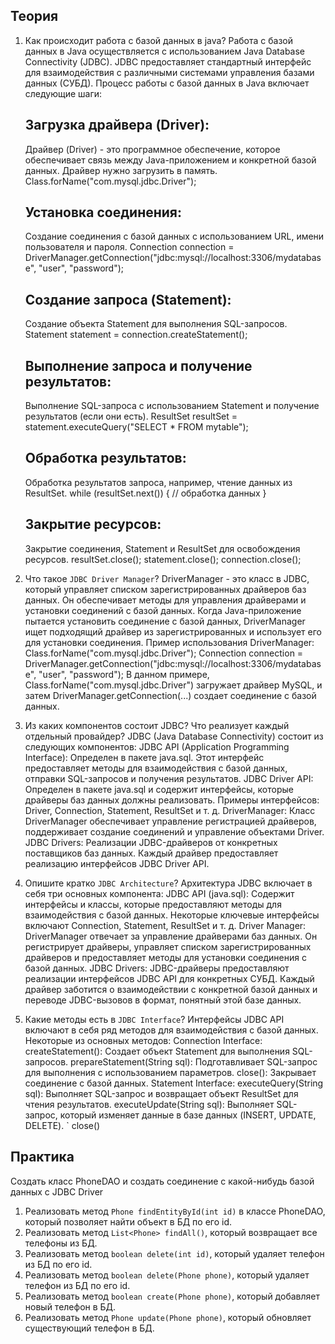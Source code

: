 ## Теория
1. Как происходит работа с базой данных в java?
   Работа с базой данных в Java осуществляется с использованием Java Database Connectivity (JDBC). 
   JDBC предоставляет стандартный интерфейс для взаимодействия с различными системами управления базами 
   данных (СУБД). Процесс работы с базой данных в Java включает следующие шаги:
   ## Загрузка драйвера (Driver):
   Драйвер (Driver) - это программное обеспечение, которое обеспечивает связь между Java-приложением и 
   конкретной базой данных. Драйвер нужно загрузить в память.
        Class.forName("com.mysql.jdbc.Driver");
   ## Установка соединения:
   Создание соединения с базой данных с использованием URL, имени пользователя и пароля. 
        Connection connection = DriverManager.getConnection("jdbc:mysql://localhost:3306/mydatabase", "user", "password");
   ## Создание запроса (Statement):
   Создание объекта Statement для выполнения SQL-запросов.
        Statement statement = connection.createStatement();
   ## Выполнение запроса и получение результатов: 
   Выполнение SQL-запроса с использованием Statement и получение результатов (если они есть).
        ResultSet resultSet = statement.executeQuery("SELECT * FROM mytable");
   ## Обработка результатов:
   Обработка результатов запроса, например, чтение данных из ResultSet.
        while (resultSet.next()) {
        // обработка данных
        }
   ## Закрытие ресурсов:
   Закрытие соединения, Statement и ResultSet для освобождения ресурсов.
        resultSet.close();
        statement.close();
        connection.close();

2. Что такое `JDBC Driver Manager`?
   DriverManager - это класс в JDBC, который управляет списком зарегистрированных драйверов баз данных. 
   Он обеспечивает методы для управления драйверами и установки соединений с базой данных. Когда Java-приложение 
   пытается установить соединение с базой данных, DriverManager ищет подходящий драйвер из зарегистрированных и 
   использует его для установки соединения. Пример использования DriverManager:
        Class.forName("com.mysql.jdbc.Driver");
        Connection connection = DriverManager.getConnection("jdbc:mysql://localhost:3306/mydatabase", "user", "password");
   В данном примере, Class.forName("com.mysql.jdbc.Driver") загружает драйвер MySQL, и затем 
   DriverManager.getConnection(...) создает соединение с базой данных.
   
3. Из каких компонентов состоит JDBC? Что реализует каждый отдельный провайдер?
   JDBC (Java Database Connectivity) состоит из следующих компонентов:
   JDBC API (Application Programming Interface):
   Определен в пакете java.sql. Этот интерфейс предоставляет методы для взаимодействия с базой данных, отправки 
   SQL-запросов и получения результатов.
   JDBC Driver API:
   Определен в пакете java.sql и содержит интерфейсы, которые драйверы баз данных должны реализовать. Примеры 
   интерфейсов: Driver, Connection, Statement, ResultSet и т. д.
   DriverManager: Класс DriverManager обеспечивает управление регистрацией драйверов, поддерживает создание соединений 
   и управление объектами Driver.
   JDBC Drivers: Реализации JDBC-драйверов от конкретных поставщиков баз данных. Каждый драйвер предоставляет 
   реализацию интерфейсов JDBC Driver API.

4. Опишите кратко `JDBC Architecture`?
   Архитектура JDBC включает в себя три основных компонента:
   JDBC API (java.sql):
   Содержит интерфейсы и классы, которые предоставляют методы для взаимодействия с базой данных. Некоторые ключевые 
   интерфейсы включают Connection, Statement, ResultSet и т. д.
   Driver Manager:
   DriverManager отвечает за управление драйверами баз данных. Он регистрирует драйверы, управляет списком 
   зарегистрированных драйверов и предоставляет методы для установки соединения с базой данных.
   JDBC Drivers:
   JDBC-драйверы предоставляют реализации интерфейсов JDBC API для конкретных СУБД. Каждый драйвер заботится о 
   взаимодействии с конкретной базой данных и переводе JDBC-вызовов в формат, понятный этой базе данных.

5. Какие методы есть в `JDBC Interface`?
   Интерфейсы JDBC API включают в себя ряд методов для взаимодействия с базой данных. Некоторые из основных методов:
   Connection Interface:
   createStatement(): Создает объект Statement для выполнения SQL-запросов.
   prepareStatement(String sql): Подготавливает SQL-запрос для выполнения с использованием параметров.
   close(): Закрывает соединение с базой данных.
   Statement Interface:
   executeQuery(String sql): Выполняет SQL-запрос и возвращает объект ResultSet для чтения результатов.
   executeUpdate(String sql): Выполняет SQL-запрос, который изменяет данные в базе данных (INSERT, UPDATE, DELETE).
`  close()


## Практика
Создать класс PhoneDAO и создать соединение с какой-нибудь базой данных с JDBC Driver
1. Реализовать метод `Phone findEntityById(int id)` в классе PhoneDAO, который позволяет найти объект в БД по его id.
2. Реализовать метод `List<Phone> findAll()`, который возвращает все телефоны из БД.
3. Реализовать метод `boolean delete(int id)`, который удаляет телефон из БД по его id.
4. Реализовать метод `boolean delete(Phone phone)`, который удаляет телефон из БД по его id.
5. Реализовать метод `boolean create(Phone phone)`, который добавляет новый телефон в БД.
6. Реализовать метод `Phone update(Phone phone)`, который обновляет существующий телефон в БД.